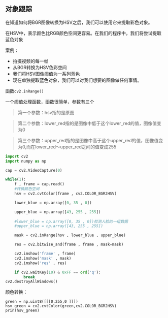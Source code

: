 ## 对象跟踪

在知道如何将BGR图像转换为HSV之后，我们可以使用它来提取彩色对象。

在HSV中，表示颜色比RGB颜色空间更容易。在我们的程序中，我们将尝试提取蓝色对象

案例：

- 拍摄视频的每一帧
- 从BGR转换为HSV色彩空间
- 我们将HSV图像阈值为一系列蓝色
- 现在单独提取蓝色对象，我们可以对我们想要的图像做任何事情。

函数``cv2.inRange()``

一个阈值处理函数，函数很简单，参数有三个

> 第一个参数：hsv指的是原图

> 第二个参数：lower_red指的是图像中低于这个lower_red的值，图像值变为0

> 第三个参数：upper_red指的是图像中高于这个upper_red的值，图像值变为0,而在lower_red～upper_red之间的值变成255

```Python
import cv2
import numpy as np

cap = cv2.VideoCapture(0)

while(1):
    f , frame = cap.read()
    #转换颜色空间
    hsv = cv2.cvtColor(frame , cv2.COLOR_BGR2HSV)

    lower_blue = np.array([0, 35 , 0])

    upper_blue = np.array([43, 255 , 255])
    
    #lower_blue = np.array([0, 35 , 0])检测人脸的一组数据
    #upper_blue = np.array([43, 255 , 255]) 

    mask = cv2.inRange(hsv , lower_blue , upper_blue)

    res = cv2.bitwise_and(frame , frame , mask=mask)

    cv2.imshow('frame' , frame)
    cv2.imshow('mask' , mask)
    cv2.imshow('res' , res)

    if cv2.waitKey(10) & 0xFF == ord('q'):
        break
cv2.destroyAllWindows()


```

颜色转换：

```
green = np.uint8([[[0,255,0 ]]])
hsv_green = cv2.cvtColor(green,cv2.COLOR_BGR2HSV)
prin(hsv_green)
```

